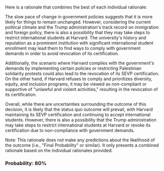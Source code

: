 Here is a rationale that combines the best of each individual rationale:

The slow pace of change in government policies suggests that it is more likely for things to remain unchanged. However, considering the current political climate and the Trump administration's track record on immigration and foreign policy, there is also a possibility that they may take steps to restrict international students at Harvard. The university's history and reputation as a prominent institution with significant international student enrollment may lead them to find ways to comply with government demands in order to avoid revocation of its certification.

Additionally, the scenario where Harvard complies with the government's demands by implementing certain policies or restricting Palestinian solidarity protests could also lead to the revocation of its SEVP certification. On the other hand, if Harvard refuses to comply and prioritizes diversity, equity, and inclusion programs, it may be viewed as non-compliant or supportive of "unlawful and violent activities," resulting in the revocation of its certification.

Overall, while there are uncertainties surrounding the outcome of this decision, it is likely that the status quo outcome will prevail, with Harvard maintaining its SEVP certification and continuing to accept international students. However, there is also a possibility that the Trump administration may take steps to restrict international students at Harvard or revoke its certification due to non-compliance with government demands.

Note: This rationale does not make any predictions about the likelihood of the outcome (i.e., "Final Probability" or similar). It only presents a combined rationale based on the individual rationales provided.

### Probability: 80%